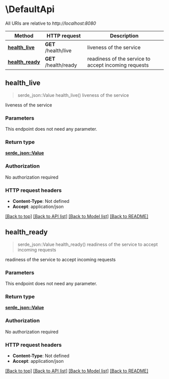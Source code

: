 # \DefaultApi

All URIs are relative to *http://localhost:8080*

Method | HTTP request | Description
------------- | ------------- | -------------
[**health_live**](DefaultApi.md#health_live) | **GET** /health/live | liveness of the service
[**health_ready**](DefaultApi.md#health_ready) | **GET** /health/ready | readiness of the service to accept incoming requests



## health_live

> serde_json::Value health_live()
liveness of the service

liveness of the service

### Parameters

This endpoint does not need any parameter.

### Return type

[**serde_json::Value**](serde_json::Value.md)

### Authorization

No authorization required

### HTTP request headers

- **Content-Type**: Not defined
- **Accept**: application/json

[[Back to top]](#) [[Back to API list]](../README.md#documentation-for-api-endpoints) [[Back to Model list]](../README.md#documentation-for-models) [[Back to README]](../README.md)


## health_ready

> serde_json::Value health_ready()
readiness of the service to accept incoming requests

readiness of the service to accept incoming requests 

### Parameters

This endpoint does not need any parameter.

### Return type

[**serde_json::Value**](serde_json::Value.md)

### Authorization

No authorization required

### HTTP request headers

- **Content-Type**: Not defined
- **Accept**: application/json

[[Back to top]](#) [[Back to API list]](../README.md#documentation-for-api-endpoints) [[Back to Model list]](../README.md#documentation-for-models) [[Back to README]](../README.md)

